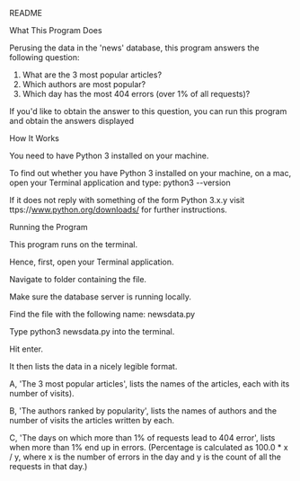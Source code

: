 README



What This Program Does



Perusing the data in the 'news' database, this program answers the following question:

1. What are the 3 most popular articles?
2. Which authors are most popular? 
3. Which day has the most 404 errors (over 1% of all requests)? 

If you'd like to obtain the answer to this question, you can run this program and obtain the answers displayed



How It Works

You need to have Python 3 installed on your machine. 

To find out whether you have Python 3 installed on your machine, on a mac, open your Terminal application and type:
python3 --version

If it does not reply with something of the form 
Python 3.x.y
visit ttps://www.python.org/downloads/ for further instructions.



Running the Program

This program runs on the terminal.

Hence, first, open your Terminal application.

Navigate to folder containing the file. 

Make sure the database server is running locally.

Find the file with the following name:
newsdata.py

Type
python3 newsdata.py
into the terminal.

Hit enter.

It then lists the data in a nicely legible format.

A, 'The 3 most popular articles', lists the names of the articles, each with its number of visits).

B, 'The authors ranked by popularity', lists the names of authors and the number of visits the articles written by each.

C, 'The days on which more than 1% of requests lead to 404 error', lists when more than 1% end up in errors. 
(Percentage is calculated as 100.0 * x / y, where x is the number of errors in the day and y is the count of all the requests in that day.)


